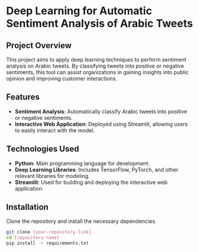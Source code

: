 # Deep Learning for Automatic Sentiment Analysis of Arabic Tweets


## Project Overview

This project aims to apply deep learning techniques to perform sentiment analysis on Arabic tweets. By classifying tweets into positive or negative sentiments, this tool can assist organizations in gaining insights into public opinion and improving customer interactions.

## Features

- **Sentiment Analysis**: Automatically classify Arabic tweets into positive or negative sentiments.
- **Interactive Web Application**: Deployed using Streamlit, allowing users to easily interact with the model.

## Technologies Used

- **Python**: Main programming language for development.
- **Deep Learning Libraries**: Includes TensorFlow, PyTorch, and other relevant libraries for modeling.
- **Streamlit**: Used for building and deploying the interactive web application.

## Installation

Clone the repository and install the necessary dependencies.

```bash
git clone [your-repository-link]
cd [repository-name]
pip install -r requirements.txt

